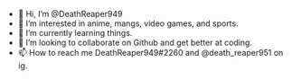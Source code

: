 - 👋 Hi, I’m @DeathReaper949
- 👀 I’m interested in anime, mangs, video games, and sports.
- 🌱 I’m currently learning things.
- 💞️ I’m looking to collaborate on Github and get better at coding.
- 📫 How to reach me DeathReaper949#2260 and @death_reaper951 on ig.

<!---
DeathReaper949/DeathReaper949 is a ✨ special ✨ repository because its `README.md` (this file) appears on your GitHub profile.
You can click the Preview link to take a look at your changes.
--->
